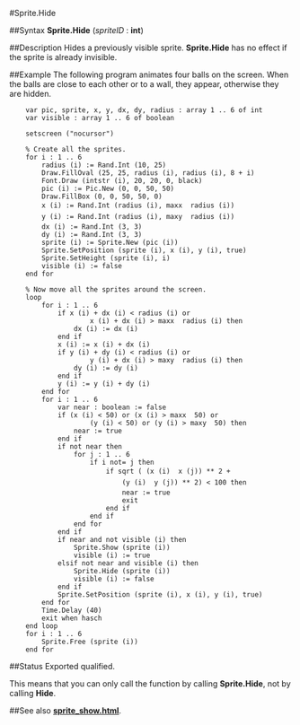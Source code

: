 
#Sprite.Hide

##Syntax
**Sprite.Hide** (_spriteID_ : **int**)


##Description
Hides a previously visible sprite. **Sprite.Hide** has no effect if the sprite is already invisible.


##Example
The following program animates four balls on the screen. When the balls are close to each other or to a wall, they appear, otherwise they are hidden.

        var pic, sprite, x, y, dx, dy, radius : array 1 .. 6 of int
        var visible : array 1 .. 6 of boolean
        
        setscreen ("nocursor")
        
        % Create all the sprites.
        for i : 1 .. 6
            radius (i) := Rand.Int (10, 25)
            Draw.FillOval (25, 25, radius (i), radius (i), 8 + i)
            Font.Draw (intstr (i), 20, 20, 0, black)
            pic (i) := Pic.New (0, 0, 50, 50)
            Draw.FillBox (0, 0, 50, 50, 0)
            x (i) := Rand.Int (radius (i), maxx  radius (i))
            y (i) := Rand.Int (radius (i), maxy  radius (i))
            dx (i) := Rand.Int (3, 3)
            dy (i) := Rand.Int (3, 3)
            sprite (i) := Sprite.New (pic (i))
            Sprite.SetPosition (sprite (i), x (i), y (i), true)
            Sprite.SetHeight (sprite (i), i)
            visible (i) := false
        end for
        
        % Now move all the sprites around the screen.
        loop
            for i : 1 .. 6
                if x (i) + dx (i) < radius (i) or
                        x (i) + dx (i) > maxx  radius (i) then
                    dx (i) := dx (i)
                end if
                x (i) := x (i) + dx (i)
                if y (i) + dy (i) < radius (i) or
                        y (i) + dx (i) > maxy  radius (i) then
                    dy (i) := dy (i)
                end if
                y (i) := y (i) + dy (i)
            end for
            for i : 1 .. 6
                var near : boolean := false
                if (x (i) < 50) or (x (i) > maxx  50) or
                        (y (i) < 50) or (y (i) > maxy  50) then
                    near := true
                end if
                if not near then
                    for j : 1 .. 6
                        if i not= j then
                            if sqrt ( (x (i)  x (j)) ** 2 +
                                (y (i)  y (j)) ** 2) < 100 then
                                near := true
                                exit
                            end if
                        end if
                    end for
                end if
                if near and not visible (i) then
                    Sprite.Show (sprite (i))
                    visible (i) := true
                elsif not near and visible (i) then
                    Sprite.Hide (sprite (i))
                    visible (i) := false
                end if
                Sprite.SetPosition (sprite (i), x (i), y (i), true)
            end for
            Time.Delay (40)
            exit when hasch
        end loop
        for i : 1 .. 6
            Sprite.Free (sprite (i))
        end for
##Status
Exported qualified.

This means that you can only call the function by calling **Sprite.Hide**, not by calling **Hide**.


##See also
**[sprite_show.html](Sprite.Show)**.

